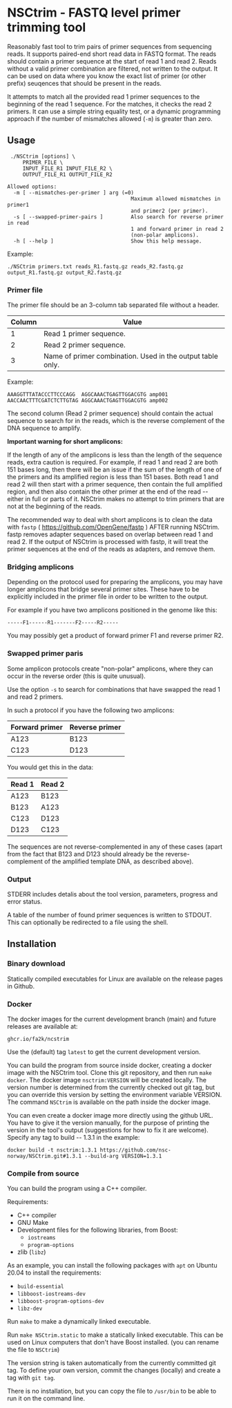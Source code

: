 # NSCtrim - FASTQ level primer trimming tool

Reasonably fast tool to trim pairs of primer sequences from sequencing reads.
It supports paired-end short read data in FASTQ format. The reads should contain
a primer sequence at the start of read 1 and read 2. Reads without a valid
primer combination are filtered, not written to the output. It can be used on
data where you know the exact list of primer (or other prefix) seuqences that
should be present in the reads.

It attempts to match all the provided read 1 primer sequences to the beginning of
the read 1 sequence. For the matches, it checks the read 2 primers. It can use a
simple string equality test, or a dynamic programming approach if the number of 
mismatches allowed (`-m`) is greater than zero.



## Usage

```
 ./NSCtrim [options] \
     PRIMER_FILE \
     INPUT_FILE_R1 INPUT_FILE_R2 \
     OUTPUT_FILE_R1 OUTPUT_FILE_R2 

Allowed options:
  -m [ --mismatches-per-primer ] arg (=0)
                                        Maximum allowed mismatches in primer1 
                                        and primer2 (per primer).
  -s [ --swapped-primer-pairs ]         Also search for reverse primer in read 
                                        1 and forward primer in read 2 
                                        (non-polar amplicons).
  -h [ --help ]                         Show this help message.

```

Example:
```
./NSCtrim primers.txt reads_R1.fastq.gz reads_R2.fastq.gz output_R1.fastq.gz output_R2.fastq.gz
```

### Primer file

The primer file should be an 3-column tab separated file without a header. 

| Column | Value        |
|--------|--------------|
| 1     | Read 1 primer sequence. |
| 2     | Read 2 primer sequence. |
| 3     | Name of primer combination. Used in the output table only. |

Example:

```
AAAGGTTTATACCCTTCCCAGG  AGGCAAACTGAGTTGGACGTG amp001
AACCAACTTTCGATCTCTTGTAG AGGCAAACTGAGTTGGACGTG amp002
```

The second column (Read 2 primer sequence) should contain the actual sequence to search for in
the reads, which is the reverse complement of the DNA sequence to amplify.

**Important warning for short amplicons:** 

If the length of any of the amplicons is less than the length of the sequence reads, extra caution
is required. For example, if read 1 and read 2 are both 151 bases long, then there will be an issue
if the sum of the length of one of the primers and its amplified region is less than 151 bases.
Both read 1 and read 2 will then start with a primer sequence, then contain the full
amplified region, and then also contain the other primer at the end of the read -- either in full or
parts of it. NSCtrim makes no attempt to trim primers that are not at the beginning of the reads.

The recommended way to deal with short amplicons is to clean the data with `fastp` 
( https://github.com/OpenGene/fastp ) AFTER running NSCtrim. fastp removes adapter sequences based
on overlap between read 1 and read 2. If the output of NSCtrim is processed with fastp, it will
treat the primer sequences at the end of the reads as adapters, and remove them.


### Bridging amplicons

Depending on the protocol used for preparing the amplicons, you may have longer amplicons
that bridge several primer sites. These have to be explicitly included in the primer file in order to
be written to the output.

For example if you have two amplicons positioned in the genome like this:
```
-----F1------R1-------F2-----R2-----
```
You may possibly get a product of forward primer F1 and reverse primer R2.


### Swapped primer paris

Some amplicon protocols create "non-polar" amplicons, where they can occur in the reverse
order (this is quite unusual).

Use the option `-s` to search for combinations that have swapped the read 1 and read 2 primers.

In such a protocol if you have the following two amplicons:

| Forward primer | Reverse primer        |
|--------|--------------|
| A123   | B123 |
| C123   | D123 |


You would get this in the data:

| Read 1 | Read 2   |
|--------|------|
| A123   | B123 |
| B123   | A123 |
| C123   | D123 |
| D123   | C123 |

The sequences are not reverse-complemented in any of these cases (apart from the fact that
B123 and D123 should already be the reverse-complement of the amplified template DNA, as
described above).


### Output

STDERR includes detalis about the tool version, parameters, progress and error status.

A table of the number of found primer sequences is written to STDOUT. This can optionally
be redirected to a file using the shell.


## Installation

### Binary download

Statically compiled executables for Linux are available on the release pages in Github.

### Docker

The docker images for the current development branch (main) and future releases are available at:
```
ghcr.io/fa2k/ncstrim
```
Use the (default) tag `latest` to get the current development version. 

You can build the program from source inside docker, creating a docker image with the NSCtrim tool.
Clone this git repository, and then run `make docker`. The docker image `nsctrim:VERSION` will be created locally.
The version number is determined from the currently checked out git tag, but you can override this version by
setting the environment variable VERSION. The command `NSCtrim` is available on the path inside the docker image.

You can even create a docker image more directly using the github URL. You have to give it the version manually, for the purpose of printing the version in the tool's output (suggestions for how to fix it are welcome). Specify any tag to build -- 1.3.1 in the example:

```
docker build -t nsctrim:1.3.1 https://github.com/nsc-norway/NSCtrim.git#1.3.1 --build-arg VERSION=1.3.1
```

### Compile from source

You can build the program using a C++ compiler.

Requirements:

* C++ compiler
* GNU Make
* Development files for the following libraries, from Boost:
    * `iostreams`
    * `program-options`
* zlib (`libz`)

As an example, you can install the following packages with `apt` on Ubuntu 20.04 to install the requirements:

* `build-essential`
* `libboost-iostreams-dev`
* `libboost-program-options-dev`
* `libz-dev`


Run `make` to make a dynamically linked executable.

Run `make NSCtrim.static` to make a statically linked executable. This can be used on Linux computers that don't have Boost installed. (you can rename the file to `NSCtrim`)

The version string is taken automatically from the currently committed git tag. To define your own version, commit the changes (locally) and create a tag with `git tag`.

There is no installation, but you can copy the file to `/usr/bin` to be able to run it on the command line.
